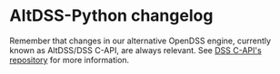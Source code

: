 # AltDSS-Python changelog

Remember that changes in our alternative OpenDSS engine, currently known as AltDSS/DSS C-API, are always
relevant. See [DSS C-API's repository](https://github.com/dss-extensions/dss_capi/) for more information.
